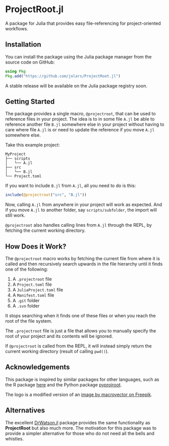 # ProjectRoot.jl

A package for Julia that provides easy file-referencing for project-oriented workflows.

## Installation

You can install the package using the Julia package manager from the source code on GitHub:

```julia
using Pkg
Pkg.add("https://github.com/jolars/ProjectRoot.jl")
```

A stable release will be available on the Julia package registry soon.

## Getting Started

The package provides a single macro, `@projectroot`, that can be used to reference files in your project. The idea is to in some file `A.jl` be able to reference another file `B.jl` somewhere else in your project without having to care where file `A.jl` is or need to update the reference if you move `A.jl` somewhere else.

Take this example project:

```
MyProject
├── scripts
│   └── A.jl
├── src
│   └── B.jl
└── Project.toml
```

If you want to include `B.jl` from `A.jl`, all you need to do is this:

```julia
include(@projectroot("src", "B.jl"))
```

Now, calling `A.jl` from anywhere in your project will work as expected. And if you move `A.jl` to another folder, say `scripts/subfolder`, the import will still work.

`@projectroot` also handles calling lines from `A.jl` through the REPL, by fetching the current working directory.

## How Does it Work?

The `@projectroot` macro works by fetching the current file from where it is called and then recursively search upwards in the file hierarchy until it finds one of the following:

1. A `.projectroot` file
2. A `Project.toml` file
3. A `JuliaProject.toml` file
4. A `Manifest.toml` file
5. A `.git` folder
6. A `.svn` folder

It stops searching when it finds one of these files or when you reach the root of the file system.

The `.projectroot` file is just a file that allows you to manually specify the root of your project and its contents will be ignored.

If `@projectroot` is called from the REPL, it will instead simply return the current working directory (result of calling `pwd()`).

## Acknowledgements

This package is inspired by similar packages for other languages, such as the R package [here](https://here.r-lib.org/) and the Python package [pyprojroot](https://pypi.org/project/pyprojroot/).

The logo is a modified version of an [image by macrovector on Freepik](https://www.freepik.com/free-vector/old-dark-trees-with-roots-dead-forest-trees-black-silhouette-dead-tree-illustration_13422920.htm#query=roots&position=1&from_view=keyword&track=sph&uuid=3396f5e2-c3d2-416a-bc83-c88226ba85a7).

## Alternatives

The excellent [DrWatson.jl](https://github.com/JuliaDynamics/DrWatson.jl) package provides the same functionality as **ProjectRoot** but also much more. The motivation for this package was to provide a simpler alternative for those who do not need all the bells and whistles.
